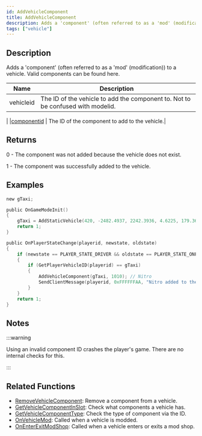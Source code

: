 ```yaml
---
id: AddVehicleComponent
title: AddVehicleComponent
description: Adds a 'component' (often referred to as a 'mod' (modification)) to a vehicle.
tags: ["vehicle"]
---
```


## Description

Adds a 'component' (often referred to as a 'mod' (modification)) to a vehicle. Valid components can be found here.

| Name      | Description                                                                     |
| --------- | ------------------------------------------------------------------------------- |
| vehicleid | The ID of the vehicle to add the component to. Not to be confused with modelid. |

| |[componentid](../resources/carcomponentid) | The ID of the component to add to the vehicle.|

## Returns

0 - The component was not added because the vehicle does not exist.

1 - The component was successfully added to the vehicle.

## Examples

```c
new gTaxi;

public OnGameModeInit()
{
    gTaxi = AddStaticVehicle(420, -2482.4937, 2242.3936, 4.6225, 179.3656, 6, 1); // Taxi
    return 1;
}

public OnPlayerStateChange(playerid, newstate, oldstate)
{
    if (newstate == PLAYER_STATE_DRIVER && oldstate == PLAYER_STATE_ONFOOT)
    {
        if (GetPlayerVehicleID(playerid) == gTaxi)
        {
            AddVehicleComponent(gTaxi, 1010); // Nitro
            SendClientMessage(playerid, 0xFFFFFFAA, "Nitro added to the Taxi.");
        }
    }
    return 1;
}
```

## Notes

:::warning

Using an invalid component ID crashes the player's game. There are no internal checks for this.

:::

## Related Functions

- [RemoveVehicleComponent](RemoveVehicleComponent): Remove a component from a vehicle.
- [GetVehicleComponentInSlot](GetVehicleComponentInSlot): Check what components a vehicle has.
- [GetVehicleComponentType](GetVehicleComponentType): Check the type of component via the ID.
- [OnVehicleMod](../callbacks/OnVehicleMod): Called when a vehicle is modded.
- [OnEnterExitModShop](../callbacks/OnEnterExitModShop): Called when a vehicle enters or exits a mod shop.
